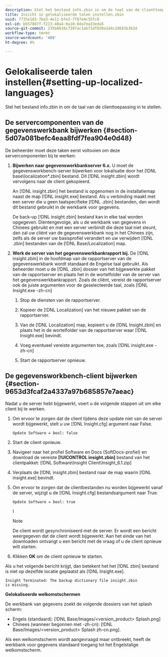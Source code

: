 ```yaml
---
description: Stel het bestand info.zbin in om de taal van de clienttoepassing in te stellen.
title: Inzicht in gelokaliseerde talen instellen.zbin
uuid: 7735e183-7ba3-4e11-bfe2-7f87e4c55fc8
exl-id: bb57887f-f213-48a4-9a10-8da7ea33eda5
source-git-commit: 235b8816c7397ac1ab71df650a1d4c2d681b3b2d
workflow-type: tm+mt
source-wordcount: '469'
ht-degree: 0%

---
```


# Gelokaliseerde talen instellen{#setting-up-localized-languages}

Stel het bestand info.zbin in om de taal van de clienttoepassing in te stellen.

## De servercomponenten van de gegevenswerkbank bijwerken {#section-5d07a081befc4eaa8fdf7fea904e0d48}

De beheerder moet deze taken eerst voltooien om deze servercomponenten bij te werken:

1. **Bijwerken naar gegevenswerkbankserver 6.x.** U moet de gegevensworkbench-server bijwerken voor lokalisatie door het [!DNL base\localization\*.zbin] bestand. Dit [!DNL insight.zbin] wordt vervolgens naar de client gekopieerd.

   An [!DNL insight.zbin] het bestand is opgenomen in de installatiemap naast de map [!DNL insight.exe] bestand. Als u verbinding maakt met een server die u geen taalspecifieke [!DNL .zbin] bestanden, dan wordt dit bestand gebruikt in de werkbank voor gegevens.

   De back-up [!DNL insight.zbin] bestand kan in elke taal worden opgegeven. Dientengevolge, als u de werkbank van gegevens in Chinees gebruikt en met een server verbindt die deze taal niet steunt, dan zal uw cliënt van de gegevenswerkbank nog in het Chinees zijn, zelfs als de server uw basisprofiel verandert en uw verwijdert [!DNL .zbin] bestanden van de [!DNL Base/Localization] map.

1. **Werk de server van het gegevenswerkbankrapport bij.** De [!DNL insight.zbin] in de hoofdmap van de rapportserver van de gegevenswerkbank wordt standaard de Engelse taal gebruikt. Als beheerder moet u de [!DNL .zbin] dossier van het bijgewerkte pakket van de rapportserver en plaats het in de wortelfolder van de server van het gegevenswerkbankrapport. Zoals de cliënt, vereist de rapportserver ook de juiste argumenten voor de geselecteerde taal, zoals [!DNL Insight.exe -zh-cn]

   1. Stop de diensten van de rapportserver.
   1. Kopieer de [!DNL Localization] van het nieuwe pakket van de rapportserver.
   1. Van de [!DNL Localization] map, kopieert u de [!DNL Insight.zbin] en plaats het in de wortelfolder van de rapportserver waar [!DNL Insight.exe] bevindt.

   1. Voeg eventueel vereiste argumenten toe, zoals [!DNL insight.exe -zh-cn]
   1. Start de rapportserver opnieuw.

## De gegevensworkbench-client bijwerken {#section-9653d3fcaf2a4337a97b685857e7aeac}

Nadat u de server hebt bijgewerkt, voert u de volgende stappen uit om elke client bij te werken.

1. Om ervoor te zorgen dat de client tijdens deze update niet van de server wordt bijgewerkt, stelt u uw [!DNL Insight.cfg] argument naar False.

   ```
   Update Software = bool: false
   ```

1. Start de client opnieuw.
1. Navigeer naar het profiel Software en Docs (SoftDocs-profiel) en download de vereiste **[!UICONTROL insight.zbin]** bestand van het clientpakket: [!DNL Software\Insight Client\Insight_6.1.zip]

1. Verplaats de [!DNL insight.zbin] bestand naar de map waarin [!DNL insight.exe] bevindt.

1. Om ervoor te zorgen dat de clientbestanden nu worden bijgewerkt vanaf de server, wijzigt u de [!DNL Insight.cfg] bestandsargument naar True:

   ```
   Update Software = bool: true
   ```

   I

   >[!NOTE]
   >
   >De client wordt gesynchroniseerd met de server. Er wordt een bericht weergegeven dat de client wordt bijgewerkt. Aan het einde van het downloaden ontvangt u een bericht met de vraag of u de client opnieuw wilt starten.

1. Klikken **OK** om de client opnieuw te starten.

Als u het volgende bericht krijgt, dan betekent het het [!DNL zbin] bestand is niet op dezelfde locatie geplaatst als [!DNL Insight.exe].

```
Insight Terminated: The backup dictionary file insight.zbin 
is missing.
```

**Gelokaliseerde welkomstschermen**

De werkbank van gegevens zoekt de volgende dossiers van het splash scherm:

* Engels (standaard): [!DNL Base/Images/<version_product> Splash.png]
* Chinees (wanneer begonnen met -zh-cn): [!DNL Base/Images/<version_product> Splash zh-cn.png].

Als een welkomstscherm wordt aangevraagd maar ontbreekt, heeft de werkbank voor gegevens standaard toegang tot het Engelstalige welkomstscherm.

<!-- <a id="section_91AE5EF234C14652A7B04082A22629AB"></a> -->
